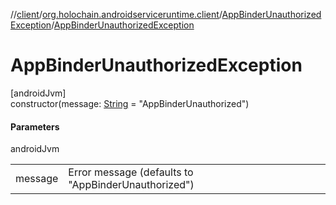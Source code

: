 //[client](../../../index.md)/[org.holochain.androidserviceruntime.client](../index.md)/[AppBinderUnauthorizedException](index.md)/[AppBinderUnauthorizedException](-app-binder-unauthorized-exception.md)

# AppBinderUnauthorizedException

[androidJvm]\
constructor(message: [String](https://kotlinlang.org/api/core/kotlin-stdlib/kotlin/-string/index.html) = &quot;AppBinderUnauthorized&quot;)

#### Parameters

androidJvm

| | |
|---|---|
| message | Error message (defaults to &quot;AppBinderUnauthorized&quot;) |